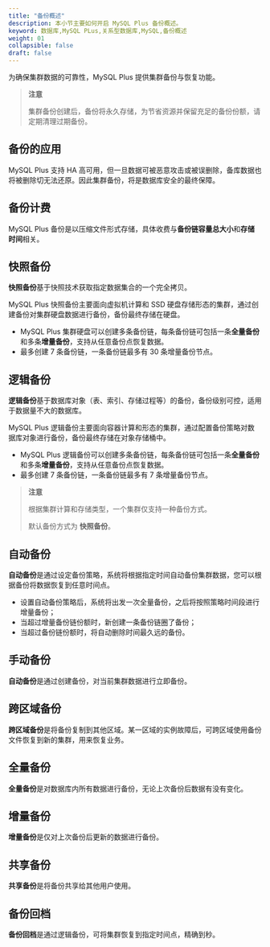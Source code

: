 ```yaml
---
title: "备份概述"
description: 本小节主要如何开启 MySQL Plus 备份概述。 
keyword: 数据库,MySQL PLus,关系型数据库,MySQL,备份概述
weight: 01
collapsible: false
draft: false
---
```




为确保集群数据的可靠性，MySQL Plus 提供集群备份与恢复功能。

> **注意**
> 
> 集群备份创建后，备份将永久存储，为节省资源并保留充足的备份份额，请定期清理过期备份。

## 备份的应用

MySQL Plus 支持 HA 高可用，但一旦数据可被恶意攻击或被误删除，备库数据也将被删除切无法还原。因此集群备份，将是数据库安全的最终保障。

## 备份计费

MySQL Plus 备份是以压缩文件形式存储，具体收费与**备份链容量总大小**和**存储时间**相关。

## 快照备份

**快照备份**基于快照技术获取指定数据集合的一个完全拷贝。

MySQL Plus 快照备份主要面向虚拟机计算和 SSD 硬盘存储形态的集群，通过创建备份对集群硬盘数据进行备份，备份最终存储在硬盘。

- MySQL Plus 集群硬盘可以创建多条备份链，每条备份链可包括一条**全量备份**和多条**增量备份**，支持从任意备份点恢复数据。
- 最多创建 7 条备份链，一条备份链最多有 30 条增量备份节点。

## 逻辑备份

**逻辑备份**基于数据库对象（表、索引、存储过程等）的备份，备份级别可控，适用于数据量不大的数据库。

MySQL Plus 逻辑备份主要面向容器计算和形态的集群，通过配置备份策略对数据库对象进行备份，备份最终存储在对象存储桶中。

- MySQL Plus 逻辑备份可以创建多条备份链，每条备份链可包括一条**全量备份**和多条**增量备份**，支持从任意备份点恢复数据。
- 最多创建 7 条备份链，一条备份链最多有 7 条增量备份节点。

> **注意**
> 
> 根据集群计算和存储类型，一个集群仅支持一种备份方式。
> 
> 默认备份方式为 **快照备份**。
<!--
> -KSV + SSD 类型集群支持**快照备份**方式。
> 
> -LXC + Local Container 类型集群支持**逻辑备份**方式。-->

## 自动备份

**自动备份**是通过设定备份策略，系统将根据指定时间自动备份集群数据，您可以根据备份将数据恢复到任意时间点。

- 设置自动备份策略后，系统将出发一次全量备份，之后将按照策略时间段进行增量备份；
- 当超过增量备份链份额时，新创建一条备份链圈了备份；
- 当超过备份链份额时，将自动删除时间最久远的备份。

## 手动备份

**自动备份**是通过创建备份，对当前集群数据进行立即备份。

## 跨区域备份

**跨区域备份**是将备份复制到其他区域。某一区域的实例故障后，可跨区域使用备份文件恢复到新的集群，用来恢复业务。

## 全量备份

**全量备份**是对数据库内所有数据进行备份，无论上次备份后数据有没有变化。

## 增量备份

**增量备份**是仅对上次备份后更新的数据进行备份。

## 共享备份

**共享备份**是将备份共享给其他用户使用。

## 备份回档

**备份回档**是通过逻辑备份，可将集群恢复到指定时间点，精确到秒。
